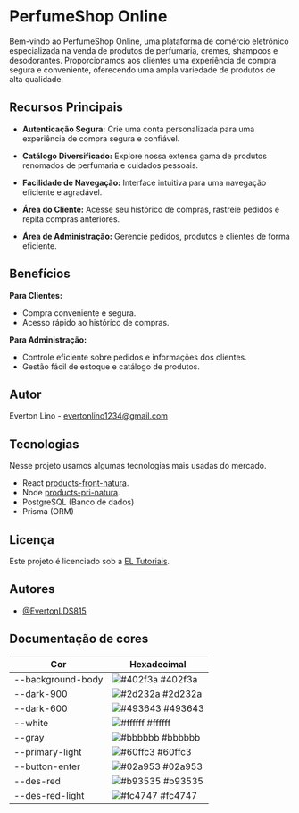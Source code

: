 
# PerfumeShop Online

Bem-vindo ao PerfumeShop Online, uma plataforma de comércio eletrônico especializada na venda de produtos de perfumaria, cremes, shampoos e desodorantes. Proporcionamos aos clientes uma experiência de compra segura e conveniente, oferecendo uma ampla variedade de produtos de alta qualidade.

## Recursos Principais

- **Autenticação Segura:** Crie uma conta personalizada para uma experiência de compra segura e confiável.

- **Catálogo Diversificado:** Explore nossa extensa gama de produtos renomados de perfumaria e cuidados pessoais.

- **Facilidade de Navegação:** Interface intuitiva para uma navegação eficiente e agradável.

- **Área do Cliente:** Acesse seu histórico de compras, rastreie pedidos e repita compras anteriores.

- **Área de Administração:** Gerencie pedidos, produtos e clientes de forma eficiente.

## Benefícios

**Para Clientes:**
- Compra conveniente e segura.
- Acesso rápido ao histórico de compras.

**Para Administração:**
- Controle eficiente sobre pedidos e informações dos clientes.
- Gestão fácil de estoque e catálogo de produtos.

## Autor

Everton Lino - evertonlino1234@gmail.com

## Tecnologias

Nesse projeto usamos algumas tecnologias mais usadas do mercado.


- React [products-front-natura](https://github.com/EvertonLDS815/products-front-natura).
- Node [products-pri-natura](https://github.com/EvertonLDS815/products-pri-natura).
- PostgreSQL (Banco de dados)
- Prisma (ORM)

## Licença

Este projeto é licenciado sob a [EL Tutoriais](https://my-port-el.netlify.app/).
## Autores

- [@EvertonLDS815](https://www.github.com/EvertonLDS815)

## Documentação de cores

| Cor               | Hexadecimal                                                |
| ----------------- | ---------------------------------------------------------------- |
| --background-body       | ![#402f3a](https://via.placeholder.com/10/402f3a?text=+) #402f3a |
| --dark-900     | ![#2d232a](https://via.placeholder.com/10/2d232a?text=+) #2d232a |
| --dark-600       | ![#493643](https://via.placeholder.com/10/493643?text=+) #493643 |
| --white       | ![#ffffff](https://via.placeholder.com/10/ffffff?text=+) #ffffff |
| --gray       | ![#bbbbbb](https://via.placeholder.com/10/bbbbbb?text=+) #bbbbbb |
| --primary-light       | ![#60ffc3](https://via.placeholder.com/10/60ffc3?text=+) #60ffc3 |
| --button-enter       | ![#02a953](https://via.placeholder.com/10/02a953?text=+) #02a953 |
| --des-red       | ![#b93535](https://via.placeholder.com/10/b93535?text=+) #b93535 |
| --des-red-light       | ![#fc4747](https://via.placeholder.com/10/fc4747?text=+) #fc4747 |